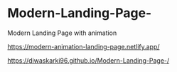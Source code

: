 # Modern-Landing-Page-

Modern Landing Page with animation

https://modern-animation-landing-page.netlify.app/

https://diwaskarki96.github.io/Modern-Landing-Page-/
